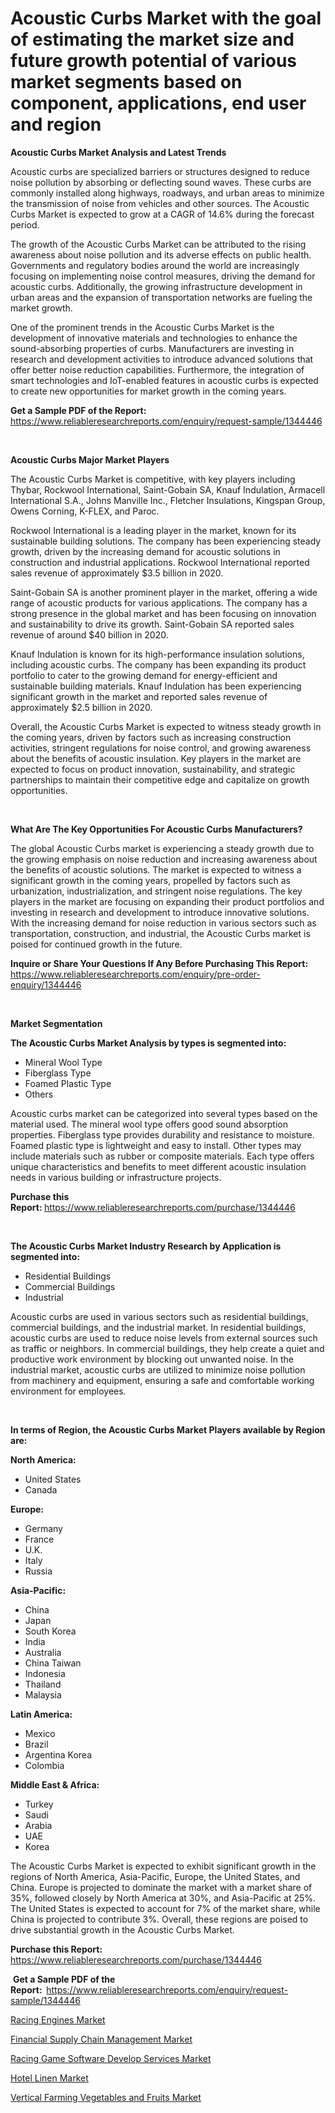 <p><h1>Acoustic Curbs Market with the goal of estimating the market size and future growth potential of various market segments based on component, applications, end user and region</h1></p><p><strong>Acoustic Curbs Market Analysis and Latest Trends</strong></p>
<p><p>Acoustic curbs are specialized barriers or structures designed to reduce noise pollution by absorbing or deflecting sound waves. These curbs are commonly installed along highways, roadways, and urban areas to minimize the transmission of noise from vehicles and other sources. The Acoustic Curbs Market is expected to grow at a CAGR of 14.6% during the forecast period.</p><p>The growth of the Acoustic Curbs Market can be attributed to the rising awareness about noise pollution and its adverse effects on public health. Governments and regulatory bodies around the world are increasingly focusing on implementing noise control measures, driving the demand for acoustic curbs. Additionally, the growing infrastructure development in urban areas and the expansion of transportation networks are fueling the market growth.</p><p>One of the prominent trends in the Acoustic Curbs Market is the development of innovative materials and technologies to enhance the sound-absorbing properties of curbs. Manufacturers are investing in research and development activities to introduce advanced solutions that offer better noise reduction capabilities. Furthermore, the integration of smart technologies and IoT-enabled features in acoustic curbs is expected to create new opportunities for market growth in the coming years.</p></p>
<p><strong>Get a Sample PDF of the Report:&nbsp;</strong> <a href="https://www.reliableresearchreports.com/enquiry/request-sample/1344446">https://www.reliableresearchreports.com/enquiry/request-sample/1344446</a></p>
<p>&nbsp;</p>
<p><strong>Acoustic Curbs Major Market Players</strong></p>
<p><p>The Acoustic Curbs Market is competitive, with key players including Thybar, Rockwool International, Saint-Gobain SA, Knauf Indulation, Armacell International S.A., Johns Manville Inc., Fletcher Insulations, Kingspan Group, Owens Corning, K-FLEX, and Paroc.</p><p>Rockwool International is a leading player in the market, known for its sustainable building solutions. The company has been experiencing steady growth, driven by the increasing demand for acoustic solutions in construction and industrial applications. Rockwool International reported sales revenue of approximately $3.5 billion in 2020.</p><p>Saint-Gobain SA is another prominent player in the market, offering a wide range of acoustic products for various applications. The company has a strong presence in the global market and has been focusing on innovation and sustainability to drive its growth. Saint-Gobain SA reported sales revenue of around $40 billion in 2020.</p><p>Knauf Indulation is known for its high-performance insulation solutions, including acoustic curbs. The company has been expanding its product portfolio to cater to the growing demand for energy-efficient and sustainable building materials. Knauf Indulation has been experiencing significant growth in the market and reported sales revenue of approximately $2.5 billion in 2020.</p><p>Overall, the Acoustic Curbs Market is expected to witness steady growth in the coming years, driven by factors such as increasing construction activities, stringent regulations for noise control, and growing awareness about the benefits of acoustic insulation. Key players in the market are expected to focus on product innovation, sustainability, and strategic partnerships to maintain their competitive edge and capitalize on growth opportunities.</p></p>
<p>&nbsp;</p>
<p><strong>What Are The Key Opportunities For Acoustic Curbs Manufacturers?</strong></p>
<p><p>The global Acoustic Curbs market is experiencing a steady growth due to the growing emphasis on noise reduction and increasing awareness about the benefits of acoustic solutions. The market is expected to witness a significant growth in the coming years, propelled by factors such as urbanization, industrialization, and stringent noise regulations. The key players in the market are focusing on expanding their product portfolios and investing in research and development to introduce innovative solutions. With the increasing demand for noise reduction in various sectors such as transportation, construction, and industrial, the Acoustic Curbs market is poised for continued growth in the future.</p></p>
<p><strong>Inquire or Share Your Questions If Any Before Purchasing This Report:</strong> <a href="https://www.reliableresearchreports.com/enquiry/pre-order-enquiry/1344446">https://www.reliableresearchreports.com/enquiry/pre-order-enquiry/1344446</a></p>
<p>&nbsp;</p>
<p><strong>Market Segmentation</strong></p>
<p><strong>The Acoustic Curbs Market Analysis by types is segmented into:</strong></p>
<p><ul><li>Mineral Wool Type</li><li>Fiberglass Type</li><li>Foamed Plastic Type</li><li>Others</li></ul></p>
<p><p>Acoustic curbs market can be categorized into several types based on the material used. The mineral wool type offers good sound absorption properties. Fiberglass type provides durability and resistance to moisture. Foamed plastic type is lightweight and easy to install. Other types may include materials such as rubber or composite materials. Each type offers unique characteristics and benefits to meet different acoustic insulation needs in various building or infrastructure projects.</p></p>
<p><strong>Purchase this Report:&nbsp;</strong><a href="https://www.reliableresearchreports.com/purchase/1344446">https://www.reliableresearchreports.com/purchase/1344446</a></p>
<p>&nbsp;</p>
<p><strong>The Acoustic Curbs Market Industry Research by Application is segmented into:</strong></p>
<p><ul><li>Residential Buildings</li><li>Commercial Buildings</li><li>Industrial</li></ul></p>
<p><p>Acoustic curbs are used in various sectors such as residential buildings, commercial buildings, and the industrial market. In residential buildings, acoustic curbs are used to reduce noise levels from external sources such as traffic or neighbors. In commercial buildings, they help create a quiet and productive work environment by blocking out unwanted noise. In the industrial market, acoustic curbs are utilized to minimize noise pollution from machinery and equipment, ensuring a safe and comfortable working environment for employees.</p></p>
<p>&nbsp;</p>
<p><strong>In terms of Region, the Acoustic Curbs Market Players available by Region are:</strong></p>
<p>
    <p> <strong> North America: </strong>
        <ul>
            <li>United States</li>
            <li>Canada</li>
        </ul>
        </p> 
    <p> <strong> Europe: </strong>
        <ul>
            <li>Germany</li>
            <li>France</li>
            <li>U.K.</li>
            <li>Italy</li>
            <li>Russia</li>
        </ul>
        </p> 
    <p> <strong> Asia-Pacific: </strong>
        <ul>
            <li>China</li>
            <li>Japan</li>
            <li>South Korea</li>
            <li>India</li>
            <li>Australia</li>
            <li>China Taiwan</li>
            <li>Indonesia</li>
            <li>Thailand</li>
            <li>Malaysia</li>
        </ul>
        </p> 
    <p> <strong> Latin America: </strong>
        <ul>
            <li>Mexico</li>
            <li>Brazil</li>
            <li>Argentina Korea</li>
            <li>Colombia</li>
        </ul>
        </p> 
    <p> <strong> Middle East & Africa: </strong>
        <ul>
            <li>Turkey</li>
            <li>Saudi</li>
            <li>Arabia</li>
            <li>UAE</li>
            <li>Korea</li>
        </ul>
    </p>
    </p>
<p><p>The Acoustic Curbs Market is expected to exhibit significant growth in the regions of North America, Asia-Pacific, Europe, the United States, and China. Europe is projected to dominate the market with a market share of 35%, followed closely by North America at 30%, and Asia-Pacific at 25%. The United States is expected to account for 7% of the market share, while China is projected to contribute 3%. Overall, these regions are poised to drive substantial growth in the Acoustic Curbs Market.</p></p>
<p><strong>Purchase this Report: </strong><a href="https://www.reliableresearchreports.com/purchase/1344446">https://www.reliableresearchreports.com/purchase/1344446</a></p>
<p>&nbsp;<strong>Get a Sample PDF of the Report:&nbsp;&nbsp;</strong><a href="https://www.reliableresearchreports.com/enquiry/request-sample/1344446">https://www.reliableresearchreports.com/enquiry/request-sample/1344446</a></p>
<p><strong></strong></p>
<p><p><a href="https://medium.com/@andrewbradley1965/racing-engines-market-size-reveals-the-best-marketing-channels-in-global-industry-a62134211082">Racing Engines Market</a></p><p><a href="https://medium.com/@andrewbradley1965/financial-supply-chain-management-market-analysis-its-cagr-market-segmentation-and-global-b52b202169ee">Financial Supply Chain Management Market</a></p><p><a href="https://github.com/nicoletavirag/Market-Research-Report-List-2/blob/main/racing-game-software-develop-services-market.md">Racing Game Software Develop Services Market</a></p><p><a href="https://medium.com/@andrewbradley1965/hotel-linen-market-outlook-industry-overview-and-forecast-2024-to-2031-00bbbf3a0128">Hotel Linen Market</a></p><p><a href="https://github.com/redneck06/Market-Research-Report-List-2/blob/main/vertical-farming-vegetables-and-fruits-market.md">Vertical Farming Vegetables and Fruits Market</a></p></p>